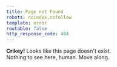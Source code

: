 ```yaml
---
title: Page not Found
robots: noindex,nofollow
template: error
routable: false
http_response_code: 404
---
```


**Crikey!** Looks like this page doesn't exist.  
Nothing to see here, human. Move along.
